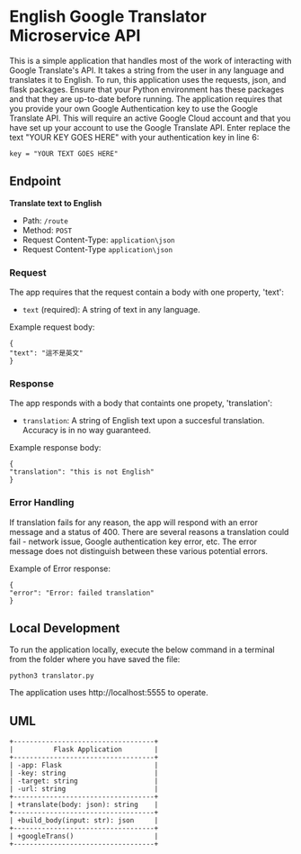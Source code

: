 # English Google Translator Microservice API

This is a simple application that handles most of the work of interacting with Google Translate's API. It takes a string from the user in any language and translates it to English.
To run, this application uses the requests, json, and flask packages. Ensure that your Python environment has these packages and that they are up-to-date before running.
The application requires that you provide your own Google Authentication key to use the Google Translate API. This will require an active Google Cloud account and that you have set up your account to use the Google Translate API.
Enter replace the text "YOUR KEY GOES HERE" with your authentication key in line 6:
```
key = "YOUR TEXT GOES HERE"
```

## Endpoint

**Translate text to English**

- Path: `/route`
- Method: `POST`
- Request Content-Type: `application\json`
- Request Content-Type `application\json`

### Request

The app requires that the request contain a body with one property, 'text':
- `text` (required): A string of text in any language.

Example request body:
```
{
"text": "這不是英文"
}
```

### Response

The app responds with a body that containts one propety, 'translation':
- `translation`: A string of English text upon a succesful translation. Accuracy is in no way guaranteed.

Example response body:
```
{
"translation": "this is not English"
}
```

### Error Handling

If translation fails for any reason, the app will respond with an error message and a status of 400. 
There are several reasons a translation could fail - network issue, Google authentication key error, etc. The error message does not distinguish between these various potential errors.

Example of Error response:
```
{
"error": "Error: failed translation"
}
```

## Local Development

To run the application locally, execute the below command in a terminal from the folder where you have saved the file:
```
python3 translator.py
```

The application uses http://localhost:5555 to operate.

## UML
```
+-----------------------------------+
|          Flask Application        |
+-----------------------------------+
| -app: Flask                       |
| -key: string                      |
| -target: string                   |
| -url: string                      |
+-----------------------------------+
| +translate(body: json): string    |
+-----------------------------------+
| +build_body(input: str): json     |
+-----------------------------------+
| +googleTrans()                    |
+-----------------------------------+
```

